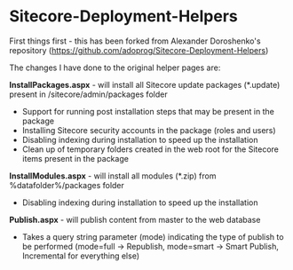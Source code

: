 Sitecore-Deployment-Helpers
========================

First things first - this has been forked from Alexander Doroshenko's repository (https://github.com/adoprog/Sitecore-Deployment-Helpers)

The changes I have done to the original helper pages are:

 **InstallPackages.aspx** - will install all Sitecore update packages (*.update) present in /sitecore/admin/packages folder

 - Support for running post installation steps that may be present in
   the package
 - Installing Sitecore security accounts in the package
   (roles and users)
 - Disabling indexing during installation to speed up
   the installation
 - Clean up of temporary folders created in the web
   root for the Sitecore items present in the package

**InstallModules.aspx** - will install all modules (*.zip) from %datafolder%/packages folder

 - Disabling indexing during installation to speed up
   the installation

**Publish.aspx** - will publish content from master to the web database

 - Takes a query string parameter (mode) indicating the type of publish to be performed (mode=full -> Republish, mode=smart -> Smart Publish, Incremental for everything else)
